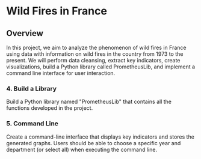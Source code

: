 #  Wild Fires in France

## Overview
In this project, we aim to analyze the phenomenon of wild fires in France using data with information on wild fires in the country from 1973 to the present. We will perform data cleansing, extract key indicators, create visualizations, build a Python library called PrometheusLib, and implement a command line interface for user interaction.



### 4. Build a Library
Build a Python library named "PrometheusLib" that contains all the functions developed in the project. 

### 5. Command Line
Create a command-line interface that displays key indicators and stores the generated graphs. Users should be able to choose a specific year and department (or select all) when executing the command line.


